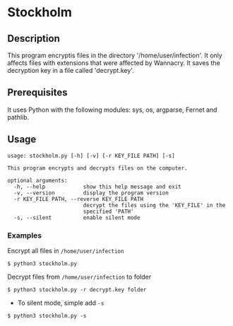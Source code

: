 # Stockholm

## Description

This program encryptis files in the directory '/home/user/infection'. 
It only affects files with extensions that were affected by Wannacry.
It saves the decryption key in a file called 'decrypt.key'.

## Prerequisites

It uses Python with the following modules: sys, os, argparse, Fernet and pathlib.

## Usage

```
usage: stockholm.py [-h] [-v] [-r KEY_FILE PATH] [-s]

This program encrypts and decrypts files on the computer.

optional arguments:
  -h, --help            show this help message and exit
  -v, --version         display the program version
  -r KEY_FILE PATH, --reverse KEY_FILE PATH
                        decrypt the files using the 'KEY_FILE' in the
                        specified 'PATH'
  -s, --silent          enable silent mode
```
### Examples

Encrypt all files in `/home/user/infection`

```shell
$ python3 stockholm.py
```

Decrypt files from `/home/user/infection` to folder

```shell
$ python3 stockholm.py -r decrypt.key folder
```

- To silent mode, simple add `-s`

```shell
$ python3 stockholm.py -s
```
